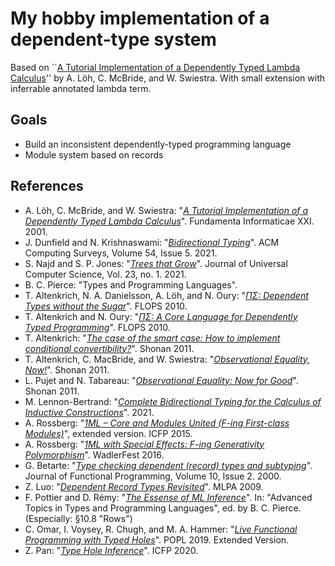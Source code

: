 # My hobby implementation of a dependent-type system

Based on ``[A Tutorial Implementation of a Dependently Typed Lambda Calculus][tutorial]'' by A. Löh, C. McBride, and W. Swiestra.
With small extension with inferrable annotated lambda term.

## Goals

- Build an inconsistent dependently-typed programming language
- Module system based on records

## References

- A. Löh, C. McBride, and W. Swiestra: "[_A Tutorial Implementation of a Dependently Typed Lambda Calculus_][tutorial]". Fundamenta Informaticae XXI. 2001.
- J. Dunfield and N. Krishnaswami: "[_Bidirectional Typing_][bidir]". ACM Computing Surveys, Volume 54, Issue 5. 2021.
- S. Najd and S. P. Jones: "[_Trees that Grow_][ttg]". Journal of Universal Computer Science, Vol. 23, no. 1. 2021.
- B. C. Pierce: "Types and Programming Languages".
- T. Altenkrich, N. A. Danielsson, A. Löh, and N. Oury: "[_$`\Pi\Sigma`$: Dependent Types without the Sugar_][pisigma]". FLOPS 2010.
- T. Altenkrich and N. Oury: "[_$`\Pi\Sigma`$: A Core Language for Dependently Typed Programming_][pisigma-draft]". FLOPS 2010.
- T. Altenkrich: "[_The case of the smart case: How to implement conditional convertibility?_][converting]". Shonan 2011.
- T. Altenkrich, C. MacBride, and W. Swiestra: "[_Observational Equality, Now!_][obseq-now]". Shonan 2011.
- L. Pujet and N. Tabareau: "[_Observational Equality: Now for Good_][obseq-now]". Shonan 2011.
- M. Lennon-Bertrand: "[_Complete Bidirectional Typing for the Calculus of Inductive Constructions_][cic-bidir]". 2021.
- A. Rossberg: "[_1ML – Core and Modules United (F-ing First-class Modules)_][1ml]", extended version. ICFP 2015.
- A. Rossberg: "[_1ML with Special Effects: F-ing Generativity Polymorphism_][1ml-gen]". WadlerFest 2016.
- G. Betarte: "[_Type checking dependent (record) types and subtyping_][betarte]". Journal of Functional Programming, Volume 10, Issue 2. 2000.
- Z. Luo: "[_Dependent Record Types Revisited_][deprec]". MLPA 2009.
- F. Pottier and D. Rémy: "[_The Essense of ML Inference_][ml-essense]". In: "Advanced Topics in Types and Programming Languages", ed. by B. C. Pierce. (Especially: §10.8 "Rows")
- C. Omar, I. Voysey, R. Chugh, and M. A. Hammer: "[_Live Functional Programming with Typed Holes_][hazel19]". POPL 2019. Extended Version.
- Z. Pan: "[_Type Hole Inference_][holeinf]". ICFP 2020.

[tutorial]: https://www.andres-loeh.de/LambdaPi/
[bidir]: https://arxiv.org/abs/1908.05839
[ttg]: https://www.microsoft.com/en-us/research/uploads/prod/2016/11/trees-that-grow.pdf
[cic-bidir]: https://arxiv.org/abs/2102.06513
[1ml]: https://people.mpi-sws.org/~rossberg/1ml/1ml-extended.pdf
[1ml-gen]: https://people.mpi-sws.org/~rossberg/1ml/1ml-effects.pdf
[betarte]: https://www.cambridge.org/core/journals/journal-of-functional-programming/article/type-checking-dependent-record-types-and-subtyping/1793E1F504A8B156B7A3EF9F17A42549
[pisigma]: https://www.andres-loeh.de/PiSigma/PiSigma.pdf
[pisigma-draft]: https://www.cs.nott.ac.uk/~psztxa/publ/pisigma.pdf
[converting]: https://shonan.nii.ac.jp/archives/seminar/007/files/2011/09/altenkirch_slides.pdf
[obseq-now]: https://www.researchgate.net/publication/220906552_Observational_equality_now?enrichId=rgreq-6212ca412b68c29f16e5dbc5d474c84c-XXX&enrichSource=Y292ZXJQYWdlOzIyMDkwNjU1MjtBUzoxMDQ5MjYwNTUyMzk2ODFAMTQwMjAyNzcyOTU1Mg%3D%3D&el=1_x_2&_esc=publicationCoverPdf
[obseq-now-good]: https://inria.hal.science/hal-03367052v4
[deprec]: https://www.cs.rhul.ac.uk/home/zhaohui/DRT09.pdf
[hazel19]: https://arxiv.org/abs/1805.00155
[holeinf]: https://pper.github.io/type_hole_inference.pdf
[ml-essense]: http://cristal.inria.fr/attapl/

